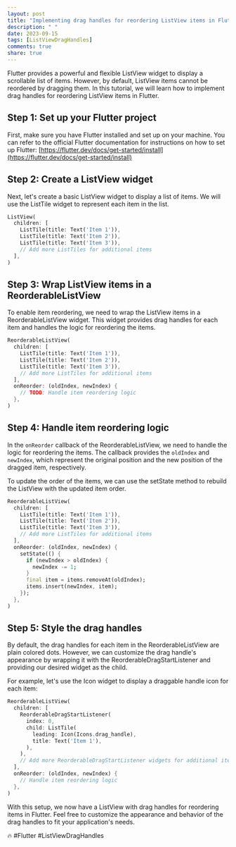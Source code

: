 ```yaml
---
layout: post
title: "Implementing drag handles for reordering ListView items in Flutter."
description: " "
date: 2023-09-15
tags: [ListViewDragHandles]
comments: true
share: true
---
```


Flutter provides a powerful and flexible ListView widget to display a scrollable list of items. However, by default, ListView items cannot be reordered by dragging them. In this tutorial, we will learn how to implement drag handles for reordering ListView items in Flutter.

## Step 1: Set up your Flutter project

First, make sure you have Flutter installed and set up on your machine. You can refer to the official Flutter documentation for instructions on how to set up Flutter: [https://flutter.dev/docs/get-started/install](https://flutter.dev/docs/get-started/install)

## Step 2: Create a ListView widget

Next, let's create a basic ListView widget to display a list of items. We will use the ListTile widget to represent each item in the list.

```dart
ListView(
  children: [
    ListTile(title: Text('Item 1')),
    ListTile(title: Text('Item 2')),
    ListTile(title: Text('Item 3')),
    // Add more ListTiles for additional items
  ],
)
```

## Step 3: Wrap ListView items in a ReorderableListView

To enable item reordering, we need to wrap the ListView items in a ReorderableListView widget. This widget provides drag handles for each item and handles the logic for reordering the items.

```dart
ReorderableListView(
  children: [
    ListTile(title: Text('Item 1')),
    ListTile(title: Text('Item 2')),
    ListTile(title: Text('Item 3')),
    // Add more ListTiles for additional items
  ],
  onReorder: (oldIndex, newIndex) {
    // TODO: Handle item reordering logic
  },
)
```

## Step 4: Handle item reordering logic

In the `onReorder` callback of the ReorderableListView, we need to handle the logic for reordering the items. The callback provides the `oldIndex` and `newIndex`, which represent the original position and the new position of the dragged item, respectively.

To update the order of the items, we can use the setState method to rebuild the ListView with the updated item order.

```dart
ReorderableListView(
  children: [
    ListTile(title: Text('Item 1')),
    ListTile(title: Text('Item 2')),
    ListTile(title: Text('Item 3')),
    // Add more ListTiles for additional items
  ],
  onReorder: (oldIndex, newIndex) {
    setState(() {
      if (newIndex > oldIndex) {
        newIndex -= 1;
      }
      final item = items.removeAt(oldIndex);
      items.insert(newIndex, item);
    });
  },
)
```

## Step 5: Style the drag handles

By default, the drag handles for each item in the ReorderableListView are plain colored dots. However, we can customize the drag handle's appearance by wrapping it with the ReorderableDragStartListener and providing our desired widget as the child.

For example, let's use the Icon widget to display a draggable handle icon for each item:

```dart
ReorderableListView(
  children: [
    ReorderableDragStartListener(
      index: 0,
      child: ListTile(
        leading: Icon(Icons.drag_handle),
        title: Text('Item 1'),
      ),
    ),
    // Add more ReorderableDragStartListener widgets for additional items
  ],
  onReorder: (oldIndex, newIndex) {
    // Handle item reordering logic
  },
)
```

With this setup, we now have a ListView with drag handles for reordering items in Flutter. Feel free to customize the appearance and behavior of the drag handles to fit your application's needs.

🔥 #Flutter #ListViewDragHandles